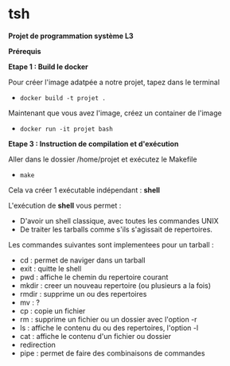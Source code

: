 # tsh

**Projet de programmation système L3**


**Prérequis**

**Etape 1 : Build le docker**

Pour créer l'image adatpée a notre projet, tapez dans le terminal

* `docker build -t projet .`

Maintenant que vous avez l'image, créez un container de l'image

* `docker run -it projet bash`

**Etape 3 : Instruction de compilation et d'exécution**

Aller dans le dossier /home/projet et exécutez le Makefile

* `make`

Cela va créer 1 exécutable indépendant : **shell**

L'exécution de **shell** vous permet :

* D'avoir un shell classique, avec toutes les commandes UNIX
* De traiter les tarballs comme s'ils s'agissait de repertoires.

Les commandes suivantes sont implementees pour un tarball :

* cd : permet de naviger dans un tarball
* exit : quitte le shell
* pwd : affiche le chemin du repertoire courant
* mkdir : creer un nouveau repertoire (ou plusieurs a la fois)
* rmdir : supprime un ou des repertoires
* mv : ?
* cp : copie un fichier
* rm : supprime un fichier ou un dossier avec l'option -r
* ls : affiche le contenu du ou des repertoires, l'option -l
* cat : affiche le contenu d'un fichier ou dossier
* redirection
* pipe : permet de faire des combinaisons de commandes
